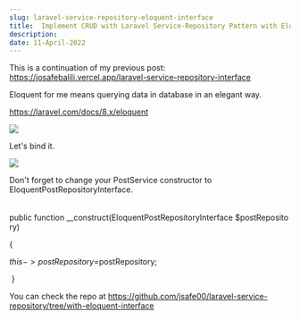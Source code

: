 ```yaml
---
slug: laravel-service-repository-eloquent-interface
title:  Implement CRUD with Laravel Service-Repository Pattern with Eloquent Interface
description: 
date: 11-April-2022
---
```


This is a continuation of my previous post: https://josafebalili.vercel.app/laravel-service-repository-interface

Eloquent for me means querying data in database in an elegant way.

https://laravel.com/docs/8.x/eloquent



![](https://lh3.googleusercontent.com/roY3w--2Y7v0-ab8caeOpwq\_2wpBpAv-3IF68iN-x2bFfEkkszkZH5Yedn0Di0HJ8bBeGWMBan6ka1I06s8xJ5Q7PmyX7laKQ4Xk7fwsKZGt4uE91nFqsz9EBbou5bNXxoJVfWwy38Y=w2400)

Let's bind it.

![](https://lh3.googleusercontent.com/KDlEML2lPN-UHnLhDagHuOSmd6Vgyb0dg1v6xslD-3c18UvVjyw6OIBWWg7TtUos7Jz9XUMyhckPBAu-HbCNQZyq5IlFpBe4kx3pm1u5Hb1UHYTre0\_oRejLELjpz7m87dcf0HDFruc=w2400)

Don't forget to change your PostService constructor to EloquentPostRepositoryInterface.

######

public function \__construct(EloquentPostRepositoryInterface $postRepository)

{        

$this->postRepository = $postRepository;   

 }

You can check the repo at https://github.com/jsafe00/laravel-service-repository/tree/with-eloquent-interface
